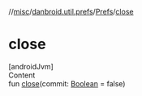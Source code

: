 //[misc](../../../index.md)/[danbroid.util.prefs](../index.md)/[Prefs](index.md)/[close](close.md)



# close  
[androidJvm]  
Content  
fun [close](close.md)(commit: [Boolean](https://kotlinlang.org/api/latest/jvm/stdlib/kotlin/-boolean/index.html) = false)  



